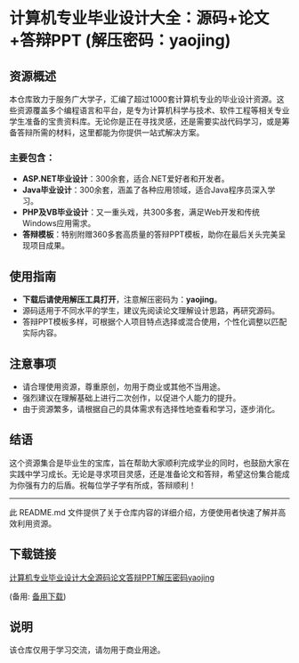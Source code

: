 # 计算机专业毕业设计大全：源码+论文+答辩PPT (解压密码：yaojing)

## 资源概述

本仓库致力于服务广大学子，汇编了超过1000套计算机专业的毕业设计资源。这些资源覆盖多个编程语言和平台，是专为计算机科学与技术、软件工程等相关专业学生准备的宝贵资料库。无论你是正在寻找灵感，还是需要实战代码学习，或是筹备答辩所需的材料，这里都能为你提供一站式解决方案。

### 主要包含：

- **ASP.NET毕业设计**：300余套，适合.NET爱好者和开发者。
- **Java毕业设计**：300余套，涵盖了各种应用领域，适合Java程序员深入学习。
- **PHP及VB毕业设计**：又一重头戏，共300多套，满足Web开发和传统Windows应用需求。
- **答辩模板**：特别附赠360多套高质量的答辩PPT模板，助你在最后关头完美呈现项目成果。

## 使用指南

- **下载后请使用解压工具打开**，注意解压密码为：**yaojing**。
- 源码适用于不同水平的学生，建议先阅读论文理解设计思路，再研究源码。
- 答辩PPT模板多样，可根据个人项目特点选择或混合使用，个性化调整以匹配实际内容。

## 注意事项

- 请合理使用资源，尊重原创，勿用于商业或其他不当用途。
- 强烈建议在理解基础上进行二次创作，以促进个人能力的提升。
- 由于资源繁多，请根据自己的具体需求有选择性地查看和学习，逐步消化。

## 结语

这个资源集合是毕业生的宝库，旨在帮助大家顺利完成学业的同时，也鼓励大家在实践中学习成长。无论是寻求项目灵感，还是准备论文和答辩，希望这份集合能成为你强有力的后盾。祝每位学子学有所成，答辩顺利！

---

此 README.md 文件提供了关于仓库内容的详细介绍，方便使用者快速了解并高效利用资源。

## 下载链接
[计算机专业毕业设计大全源码论文答辩PPT解压密码yaojing](https://pan.quark.cn/s/b1fd9cc3965a) 

(备用: [备用下载](https://pan.baidu.com/s/12Squ4eH7-G6_YIF-67_Jgg?pwd=1234))

## 说明

该仓库仅用于学习交流，请勿用于商业用途。
